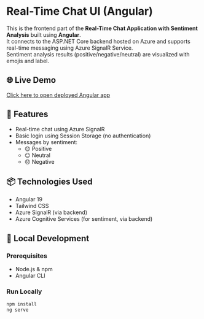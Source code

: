 # Real-Time Chat UI (Angular)

This is the frontend part of the **Real-Time Chat Application with Sentiment Analysis** built using **Angular**.  
It connects to the ASP.NET Core backend hosted on Azure and supports real-time messaging using Azure SignalR Service.  
Sentiment analysis results (positive/negative/neutral) are visualized with emojis and label.

## 🌐 Live Demo

[Click here to open deployed Angular app](https://your-angular-app.azurestaticapps.net)  

## 🧩 Features

- Real-time chat using Azure SignalR
- Basic login using Session Storage (no authentication)
- Messages by sentiment:
  - 😊 Positive
  - 😐 Neutral
  - 😠 Negative

## 📦 Technologies Used

- Angular 19
- Tailwind CSS
- Azure SignalR (via backend)
- Azure Cognitive Services (for sentiment, via backend)

## 🧪 Local Development

### Prerequisites

- Node.js & npm
- Angular CLI

### Run Locally

```bash
npm install
ng serve